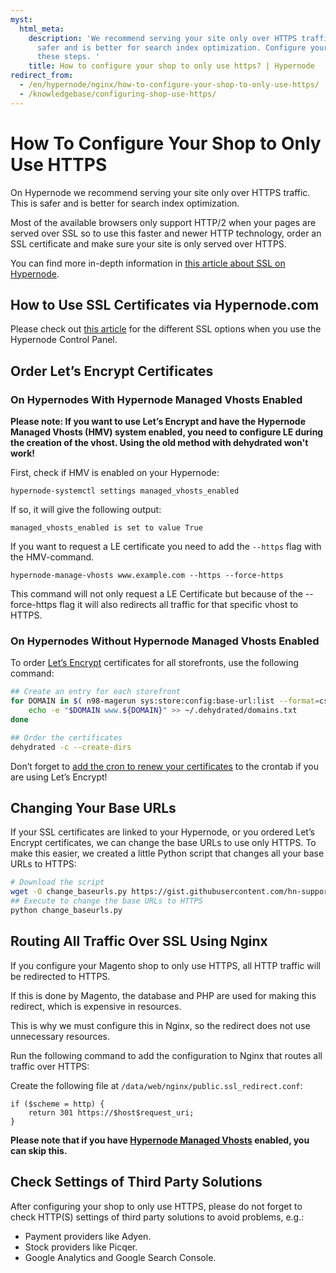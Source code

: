```yaml
---
myst:
  html_meta:
    description: 'We recommend serving your site only over HTTPS traffic. This is
      safer and is better for search index optimization. Configure your shop with
      these steps. '
    title: How to configure your shop to only use https? | Hypernode
redirect_from:
  - /en/hypernode/nginx/how-to-configure-your-shop-to-only-use-https/
  - /knowledgebase/configuring-shop-use-https/
---
```


<!-- source: https://support.hypernode.com/en/hypernode/nginx/how-to-configure-your-shop-to-only-use-https/ -->

# How To Configure Your Shop to Only Use HTTPS

On Hypernode we recommend serving your site only over HTTPS traffic. This is safer and is better for search index optimization.

Most of the available browsers only support HTTP/2 when your pages are served over SSL so to use this faster and newer HTTP technology, order an SSL certificate and make sure your site is only served over HTTPS.

You can find more in-depth information in [this article about SSL on Hypernode](../ssl/how-to-use-ssl-certificates-on-your-hypernode-when-ordered-via-hypernode-com.md).

## How to Use SSL Certificates via Hypernode.com

Please check out [this article](../ssl/how-to-use-ssl-certificates-on-your-hypernode-when-ordered-via-hypernode-com.md) for the different SSL options when you use the Hypernode Control Panel.

## Order Let’s Encrypt Certificates

### On Hypernodes With Hypernode Managed Vhosts Enabled

**Please note: If you want to use Let’s Encrypt and have the Hypernode Managed Vhosts (HMV) system enabled, you need to configure LE during the creation of the vhost. Using the old method with dehydrated won't work!**

First, check if HMV is enabled on your Hypernode:

`hypernode-systemctl settings managed_vhosts_enabled`

If so, it will give the following output:

`managed_vhosts_enabled is set to value True`

If you want to request a LE certificate you need to add the `--https` flag with the HMV-command.

`hypernode-manage-vhosts www.example.com --https --force-https`

This command will not only request a LE Certificate but because of the --force-https flag it will also redirects all traffic for that specific vhost to HTTPS.

### On Hypernodes Without Hypernode Managed Vhosts Enabled

To order [Let’s Encrypt](../ssl/how-to-use-lets-encrypt-on-hypernode.md) certificates for all storefronts, use the following command:

```bash
## Create an entry for each storefront
for DOMAIN in $( n98-magerun sys:store:config:base-url:list --format=csv | sed 1d | cut -d , -f 3 | perl -pe "s/https?://(www.)?//" | tr -d "/" | sort -u ); do
    echo -e "$DOMAIN www.${DOMAIN}" >> ~/.dehydrated/domains.txt
done

## Order the certificates
dehydrated -c --create-dirs
```

Don’t forget to [add the cron to renew your certificates](../ssl/how-to-use-lets-encrypt-on-hypernode.md) to the crontab if you are using Let’s Encrypt!

## Changing Your Base URLs

If your SSL certificates are linked to your Hypernode, or you ordered Let’s Encrypt certificates, we can change the base URLs to use only HTTPS. To make this easier, we created a little Python script that changes all your base URLs to HTTPS:

```bash
# Download the script
wget -O change_baseurls.py https://gist.githubusercontent.com/hn-support/0c76ebb5615a5be789997db2ae40bcdd/raw/
## Execute to change the base URLs to HTTPS
python change_baseurls.py
```

## Routing All Traffic Over SSL Using Nginx

If you configure your Magento shop to only use HTTPS, all HTTP traffic will be redirected to HTTPS.

If this is done by Magento, the database and PHP are used for making this redirect, which is expensive in resources.

This is why we must configure this in Nginx, so the redirect does not use unnecessary resources.

Run the following command to add the configuration to Nginx that routes all traffic over HTTPS:

Create the following file at `/data/web/nginx/public.ssl_redirect.conf`:

```nginx
if ($scheme = http) {
    return 301 https://$host$request_uri;
}
```

**Please note that if you have [Hypernode Managed Vhosts](hypernode-managed-vhosts.md) enabled, you can skip this.**

## Check Settings of Third Party Solutions

After configuring your shop to only use HTTPS, please do not forget to check HTTP(S) settings of third party solutions to avoid problems, e.g.:

- Payment providers like Adyen.
- Stock providers like Picqer.
- Google Analytics and Google Search Console.
